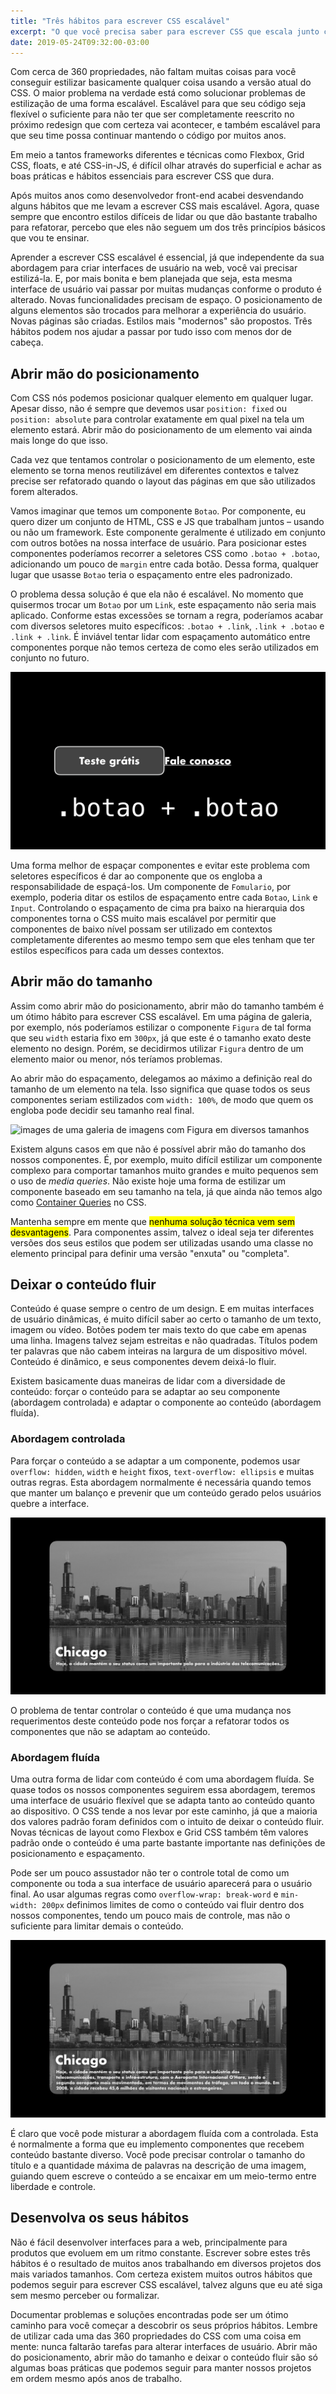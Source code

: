 ```yaml
---
title: "Três hábitos para escrever CSS escalável"
excerpt: "O que você precisa saber para escrever CSS que escala junto com o seu projeto."
date: 2019-05-24T09:32:00-03:00
---
```


Com cerca de 360 propriedades, não faltam muitas coisas para você conseguir
estilizar basicamente qualquer coisa usando a versão atual do CSS. O maior
problema na verdade está como solucionar problemas de estilização de uma forma
escalável. Escalável para que seu código seja flexível o suficiente para não
ter que ser completamente reescrito no próximo redesign que com certeza vai
acontecer, e também escalável para que seu time possa continuar mantendo
o código por muitos anos.

Em meio a tantos frameworks diferentes e técnicas como Flexbox, Grid CSS,
floats, e até CSS-in-JS, é difícil olhar através do superficial e achar as boas
práticas e hábitos essenciais para escrever CSS que dura.

Após muitos anos como desenvolvedor front-end acabei desvendando alguns
hábitos que me levam a escrever CSS mais escalável. Agora, quase sempre que
encontro estilos difíceis de lidar ou que dão bastante trabalho para refatorar,
percebo que eles não seguem um dos três princípios básicos que vou te ensinar.

Aprender a escrever CSS escalável é essencial, já que independente da sua
abordagem para criar interfaces de usuário na web, você vai precisar
estilizá-la. E, por mais bonita e bem planejada que seja, esta mesma interface
de usuário vai passar por muitas mudanças conforme o produto é alterado. Novas
funcionalidades precisam de espaço. O posicionamento de alguns elementos são
trocados para melhorar a experiência do usuário. Novas páginas são criadas.
Estilos mais "modernos" são propostos. Três hábitos podem nos ajudar a passar
por tudo isso com menos dor de cabeça.

## Abrir mão do posicionamento

Com CSS nós podemos posicionar qualquer elemento em qualquer lugar. Apesar
disso, não é sempre que devemos usar `position: fixed` ou `position: absolute`
para controlar exatamente em qual pixel na tela um elemento estará. Abrir mão
do posicionamento de um elemento vai ainda mais longe do que isso.

Cada vez que tentamos controlar o posicionamento de um elemento, este elemento
se torna menos reutilizável em diferentes contextos e talvez precise ser
refatorado quando o layout das páginas em que são utilizados forem alterados.

Vamos imaginar que temos um componente `Botao`. Por componente, eu quero dizer
um conjunto de HTML, CSS e JS que trabalham juntos – usando ou não um
framework. Este componente geralmente é utilizado em conjunto com outros botões
na nossa interface de usuário. Para posicionar estes componentes poderíamos
recorrer a seletores CSS como `.botao + .botao`, adicionando um pouco de
`margin` entre cada botão. Dessa forma, qualquer lugar que usasse `Botao` teria
o espaçamento entre eles padronizado.

O problema dessa solução é que ela não é escalável. No momento que quisermos
trocar um `Botao` por um `Link`, este espaçamento não seria mais aplicado.
Conforme estas excessões se tornam a regra, poderíamos acabar com diversos
seletores muito específicos: `.botao + .link`, `.link + .botao` e
`.link + .link`. É inviável tentar lidar com espaçamento automático entre
componentes porque não temos certeza de como eles serão utilizados em conjunto
no futuro.

![imagem com um botão e um link sem espaçamento entre eles](botao-botao.png)

Uma forma melhor de espaçar componentes e evitar este problema com seletores
específicos é dar ao componente que os engloba a responsabilidade de
espaçá-los. Um componente de `Fomulario`, por exemplo, poderia ditar os estilos
de espaçamento entre cada `Botao`, `Link` e `Input`. Controlando o espaçamento
de cima pra baixo na hierarquia dos componentes torna o CSS muito mais
escalável por permitir que componentes de baixo nível possam ser utilizado em
contextos completamente diferentes ao mesmo tempo sem que eles tenham que ter
estilos específicos para cada um desses contextos.

## Abrir mão do tamanho

Assim como abrir mão do posicionamento, abrir mão do tamanho também é um ótimo
hábito para escrever CSS escalável. Em uma página de galeria, por exemplo, nós
poderíamos estilizar o componente `Figura` de tal forma que seu `width` estaria
fixo em `300px`, já que este é o tamanho exato deste elemento no design. Porém,
se decidirmos utilizar `Figura` dentro de um elemento maior ou menor, nós
teríamos problemas.

Ao abrir mão do espaçamento, delegamos ao máximo a definição real do tamanho de
um elemento na tela. Isso significa que quase todos os seus componentes seriam
estilizados com `width: 100%`, de modo que quem os engloba pode decidir seu
tamanho real final.

![images de uma galeria de imagens com Figura em diversos
tamanhos](galeria-diversa.png)

Existem alguns casos em que não é possível abrir mão do tamanho dos nossos
componentes. É, por exemplo, muito difícil estilizar um componente complexo
para comportar tamanhos muito grandes e muito pequenos sem o uso de _media
queries_. Não existe hoje uma forma de estilizar um componente baseado em seu
tamanho na tela, já que ainda não temos algo como [Container
Queries][container-queries] no CSS.

Mantenha sempre em mente que <mark>nenhuma solução técnica vem sem
desvantagens</mark>. Para componentes assim, talvez o ideal seja ter diferentes
versões dos seus estilos que podem ser utilizadas usando uma classe no elemento
principal para definir uma versão "enxuta" ou "completa".

## Deixar o conteúdo fluir

Conteúdo é quase sempre o centro de um design. E em muitas interfaces de
usuário dinâmicas, é muito difícil saber ao certo o tamanho de um texto, imagem
ou vídeo. Botões podem ter mais texto do que cabe em apenas uma linha. Imagens
talvez sejam estreitas e não quadradas. Títulos podem ter palavras que não
cabem inteiras na largura de um dispositivo móvel. Conteúdo é dinâmico, e seus
componentes devem deixá-lo fluir.

Existem basicamente duas maneiras de lidar com a diversidade de conteúdo:
forçar o conteúdo para se adaptar ao seu componente (abordagem controlada)
e adaptar o componente ao conteúdo (abordagem fluída).

### Abordagem controlada

Para forçar o conteúdo a se adaptar a um componente, podemos usar `overflow:
hidden`, `width` e `height` fixos, `text-overflow: ellipsis` e muitas outras
regras. Esta abordagem normalmente é necessária quando temos que manter um
balanço  e prevenir que um conteúdo gerado pelos usuários quebre a interface.

![imagem de uma figura com sua descrição incompleta](chicago-controlada.png)

O problema de tentar controlar o conteúdo é que uma mudança nos requerimentos
deste conteúdo pode nos forçar a refatorar todos os componentes que não se
adaptam ao conteúdo.

### Abordagem fluída

Uma outra forma de lidar com conteúdo é com uma abordagem fluída. Se quase
todos os nossos componentes seguirem essa abordagem, teremos uma interface de
usuário flexível que se adapta tanto ao conteúdo quanto ao dispositivo. O CSS
tende a nos levar por este caminho, já que a maioria dos valores padrão foram
definidos com o intuito de deixar o conteúdo fluir. Novas técnicas de layout
como Flexbox e Grid CSS também têm valores padrão onde o conteúdo é uma parte
bastante importante nas definições de posicionamento e espaçamento.

Pode ser um pouco assustador não ter o controle total de como um componente ou
toda a sua interface de usuário aparecerá para o usuário final. Ao usar algumas
regras como `overflow-wrap: break-word` e `min-width: 200px` definimos limites
de como o conteúdo vai fluir dentro dos nossos componentes, tendo um pouco mais
de controle, mas não o suficiente para limitar demais o conteúdo.

![imagem de uma figura com sua descrição completa](chicago-fluida.png)

É claro que você pode misturar a abordagem fluída com a controlada. Esta
é normalmente a forma que eu implemento componentes que recebem conteúdo
bastante diverso. Você pode precisar controlar o tamanho do título
e a quantidade máxima de palavras na descrição de uma imagem, guiando quem
escreve o conteúdo a se encaixar em um meio-termo entre liberdade e controle.

## Desenvolva os seus hábitos

Não é fácil desenvolver interfaces para a web, principalmente para produtos que
evoluem em um ritmo constante. Escrever sobre estes três hábitos é o resultado
de muitos anos trabalhando em diversos projetos dos mais variados tamanhos. Com
certeza existem muitos outros hábitos que podemos seguir para escrever CSS
escalável, talvez alguns que eu até siga sem mesmo perceber ou formalizar.

Documentar problemas e soluções encontradas pode ser um ótimo caminho para você
começar a descobrir os seus próprios hábitos. Lembre de utilizar cada uma das
360 propriedades do CSS com uma coisa em mente: nunca faltarão tarefas para
alterar interfaces de usuário. Abrir mão do posicionamento, abrir mão do
tamanho e deixar o conteúdo fluir são só algumas boas práticas que podemos
seguir para manter nossos projetos em ordem mesmo após anos de trabalho.

[container-queries]: https://alistapart.com/article/container-queries-once-more-unto-the-breach/

